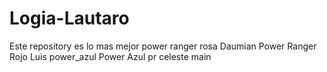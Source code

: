# Logia-Lautaro
Este repository es lo mas mejor
power ranger rosa Daumian
Power Ranger Rojo Luis
power_azul
Power Azul
pr celeste
main
